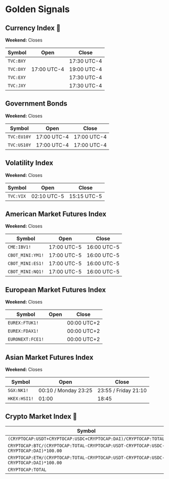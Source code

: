 # Golden Signals

<!--
https://ycharts.com/indicators/sp_500_market_cap
https://www.marketwatch.com/investing/index/spx

https://companiesmarketcap.com/

https://companiesmarketcap.com/nasdaq/marketcap/

https://companiesmarketcap.com/dow-jones/largest-companies-by-market-cap/

https://companiesmarketcap.com/assets-by-market-cap/

https://8marketcap.com/#
-->

## Currency Index 🌟

**Weekend:** Closes

| Symbol    | Open        | Close       |
| --------- | ----------- | ----------- |
| `TVC:BXY` |             | 17:30 UTC-4 |
| `TVC:DXY` | 17:00 UTC-4 | 19:00 UTC-4 |
| `TVC:EXY` |             | 17:30 UTC-4 |
| `TVC:JXY` |             | 17:30 UTC-4 |

## Government Bonds

**Weekend:** Closes

| Symbol      | Open        | Close       |
| ----------- | ----------- | ----------- |
| `TVC:EU10Y` | 17:00 UTC-4 | 17:00 UTC-4 |
| `TVC:US10Y` | 17:00 UTC-4 | 17:00 UTC-4 |

## Volatility Index

**Weekend:** Closes

| Symbol    | Open        | Close       |
| --------- | ----------- | ----------- |
| `TVC:VIX` | 02:10 UTC-5 | 15:15 UTC-5 |

## American Market Futures Index

**Weekend:** Closes

| Symbol           | Open        | Close       |
| ---------------- | ----------- | ----------- |
| `CME:IBV1!`      | 17:00 UTC-5 | 16:00 UTC-5 |
| `CBOT_MINI:YM1!` | 17:00 UTC-5 | 16:00 UTC-5 |
| `CBOT_MINI:ES1!` | 17:00 UTC-5 | 16:00 UTC-5 |
| `CBOT_MINI:NQ1!` | 17:00 UTC-5 | 16:00 UTC-5 |

## European Market Futures Index

**Weekend:** Closes

| Symbol           | Open | Close       |
| ---------------- | ---- | ----------- |
| `EUREX:FTUK1!`   |      | 00:00 UTC+2 |
| `EUREX:FDAX1!`   |      | 00:00 UTC+2 |
| `EURONEXT:FCE1!` |      | 00:00 UTC+2 |

## Asian Market Futures Index

**Weekend:** Closes

<!--
UTC 0
-->

| Symbol       | Open                 | Close                |
| ------------ | -------------------- | -------------------- |
| `SGX:NK1!`   | 00:10 / Monday 23:25 | 23:55 / Friday 21:10 |
| `HKEX:HSI1!` | 01:00                | 18:45                |

## Crypto Market Index 🌟

| Symbol                                                                               |
| ------------------------------------------------------------------------------------ |
| `(CRYPTOCAP:USDT+CRYPTOCAP:USDC+CRYPTOCAP:DAI)/CRYPTOCAP:TOTAL`                      |
| `CRYPTOCAP:BTC/(CRYPTOCAP:TOTAL-CRYPTOCAP:USDT-CRYPTOCAP:USDC-CRYPTOCAP:DAI)*100.00` |
| `CRYPTOCAP:ETH/(CRYPTOCAP:TOTAL-CRYPTOCAP:USDT-CRYPTOCAP:USDC-CRYPTOCAP:DAI)*100.00` |
| `CRYPTOCAP:TOTAL`                                                                    |

<!-- ## Commodities

| Symbol      | Open | Pre-Open |
| ----------- | ---- | -------- |
| `` |      |          | -->

